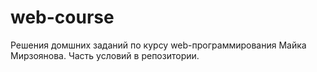 # web-course

Решения домшних заданий по курсу web-программирования Майка Мирзоянова. Часть условий в репозитории.
